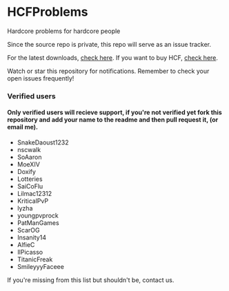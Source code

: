 # HCFProblems
Hardcore problems for hardcore people

Since the source repo is private, this repo will serve as an issue tracker.

For the latest downloads, [check here](https://ci.drtshock.net/job/HCFactions/).
If you want to buy HCF, [check here](https://mcexchange.org/resources/hcfactions.2/).

Watch or star this repository for notifications. Remember to check your open issues frequently!

### Verified users
#### Only verified users will recieve support, if you're not verified yet fork this repository and add your name to the readme and then pull request it, (or email me).
* SnakeDaoust1232
* nscwalk
* SoAaron
* MoeXIV
* Doxify
* Lotteries 
* SaiCoFlu
* Lilmac12312 
* KriticalPvP 
* lyzha
* youngpvprock
* PatManGames 
* ScarOG
* Insanity14
* AlfieC
* IlPicasso
* TitanicFreak
* SmileyyyFaceee

If you're missing from this list but shouldn't be, contact us. 
